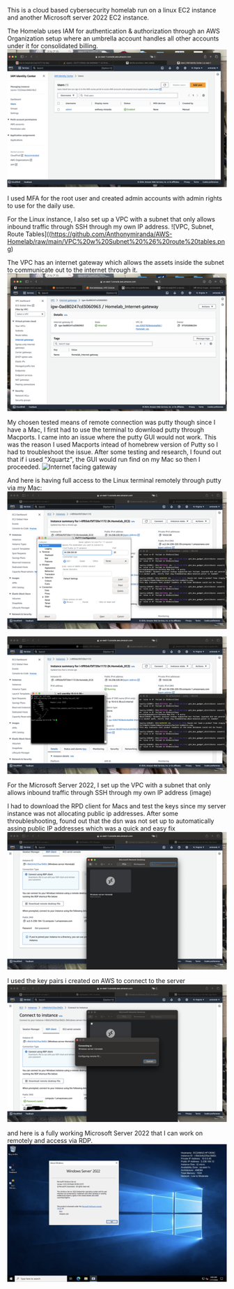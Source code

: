 This is a cloud based cybersecurity homelab run on a linux EC2 instance and another Microsoft server 2022 EC2 instance.

The Homelab uses IAM for authentication & authorization through an AWS Organization setup where an umbrella account handles all other accounts under it for consolidated billing.
![User created in Organizations via Identity center](https://github.com/Anthonymiranda/AWS-Homelab/blob/main/User%20created%20in%20Organizations.png)

I used MFA for the root user and created admin accounts with admin rights to use for the daily use.

For the Linux instance, I also set up a VPC with a subnet that only allows inbound traffic through SSH through my own IP address.
![VPC, Subnet, Route Tables]((https://github.com/Anthonymiranda/AWS-Homelab/raw/main/VPC%20w%20Subnet%20%26%20route%20tables.png)

The VPC has an internet gateway which allows the assets inside the subnet to communicate out to the internet through it.
![Internet facing gateway](https://github.com/Anthonymiranda/AWS-Homelab/blob/main/IG_homelab_vpc.png)

My chosen tested means of remote connection was putty though since I have a Mac, I first had to use the terminal to download putty through Macports.
I came into an issue where the putty GUI would not work. This was the reason I used Macports intead of homebrew version of Putty so I had to troubleshoot the issue. After some testing and research, I found out that if i used "Xquartz", the GUI would run find on my Mac so then I proceeded.
![Internet facing gateway](https://github.com/Anthonymiranda/AWS-Homelab/blob/main/Running%20Putty%20On%20Mac.png)

And here is having full access to the Linux terminal remotely through putty via my Mac:
![login through putty](https://github.com/Anthonymiranda/AWS-Homelab/blob/main/Putty%20connecting%20to%20EC2.png)

![login through putty](https://github.com/Anthonymiranda/AWS-Homelab/blob/main/Ec2%20connected%20via%20putty.png)

For the Microsoft Server 2022, I set up the VPC with a subnet that only allows inbound traffic through SSH through my own IP address
(image)

I had to download the RPD client for Macs and test the keys since my server instance was not allocating public ip addresses. After some throubleshooting, found out that the dsn was not set up to automatically assing public IP addresses which was a quick and easy fix
![rdp with key with mac](https://github.com/Anthonymiranda/AWS-Homelab/blob/main/connecting%20to%20Microsoft%20server%20with%20RDP.png)

I used the key pairs i created on AWS to connect to the server
![rdp with oay key connection](https://github.com/Anthonymiranda/AWS-Homelab/blob/main/connecting%20to%20rdp3.png)

and here is a fully working Microsoft Server 2022 that I can work on remotely and access via RDP.
![logged in windows](https://github.com/Anthonymiranda/AWS-Homelab/blob/main/Logged%20in%20to%20Windows%20Server%202022.png)


